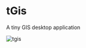 # tGis
A tiny GIS  desktop application

![tgis](https://github.com/tgis-top/tGis/blob/master/tgis.png)

